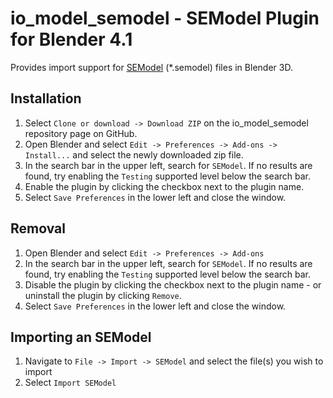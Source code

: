 # io_model_semodel - SEModel Plugin for Blender 4.1

Provides import support for [SEModel](https://github.com/SE2Dev/SEModel-Docs) (*.semodel) files in Blender 3D.

## Installation

1. Select `Clone or download -> Download ZIP` on the io_model_semodel repository page on GitHub.
2. Open Blender and select `Edit -> Preferences -> Add-ons -> Install...` and select the newly downloaded zip file.
3. In the search bar in the upper left, search for `SEModel`. If no results are found, try enabling the `Testing`
   supported level below the search bar.
4. Enable the plugin by clicking the checkbox next to the plugin name.
5. Select `Save Preferences` in the lower left and close the window.

## Removal

1. Open Blender and select `Edit -> Preferences -> Add-ons`
2. In the search bar in the upper left, search for `SEModel`. If no results are found, try enabling the `Testing`
   supported level below the search bar.
3. Disable the plugin by clicking the checkbox next to the plugin name - or uninstall the plugin by clicking `Remove`.
4. Select `Save Preferences` in the lower left and close the window.

## Importing an SEModel

1. Navigate to `File -> Import -> SEModel` and select the file(s) you wish to import
2. Select `Import SEModel`